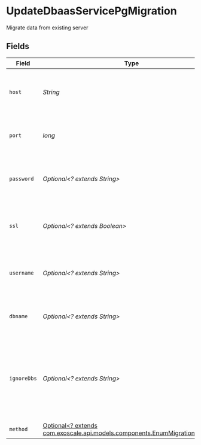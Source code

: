 # UpdateDbaasServicePgMigration

Migrate data from existing server


## Fields

| Field                                                                                                                        | Type                                                                                                                         | Required                                                                                                                     | Description                                                                                                                  |
| ---------------------------------------------------------------------------------------------------------------------------- | ---------------------------------------------------------------------------------------------------------------------------- | ---------------------------------------------------------------------------------------------------------------------------- | ---------------------------------------------------------------------------------------------------------------------------- |
| `host`                                                                                                                       | *String*                                                                                                                     | :heavy_check_mark:                                                                                                           | Hostname or IP address of the server where to migrate data from                                                              |
| `port`                                                                                                                       | *long*                                                                                                                       | :heavy_check_mark:                                                                                                           | Port number of the server where to migrate data from                                                                         |
| `password`                                                                                                                   | *Optional<? extends String>*                                                                                                 | :heavy_minus_sign:                                                                                                           | Password for authentication with the server where to migrate data from                                                       |
| `ssl`                                                                                                                        | *Optional<? extends Boolean>*                                                                                                | :heavy_minus_sign:                                                                                                           | The server where to migrate data from is secured with SSL                                                                    |
| `username`                                                                                                                   | *Optional<? extends String>*                                                                                                 | :heavy_minus_sign:                                                                                                           | User name for authentication with the server where to migrate data from                                                      |
| `dbname`                                                                                                                     | *Optional<? extends String>*                                                                                                 | :heavy_minus_sign:                                                                                                           | Database name for bootstrapping the initial connection                                                                       |
| `ignoreDbs`                                                                                                                  | *Optional<? extends String>*                                                                                                 | :heavy_minus_sign:                                                                                                           | Comma-separated list of databases, which should be ignored during migration (supported by MySQL only at the moment)          |
| `method`                                                                                                                     | [Optional<? extends com.exoscale.api.models.components.EnumMigrationMethod>](../../models/components/EnumMigrationMethod.md) | :heavy_minus_sign:                                                                                                           | N/A                                                                                                                          |